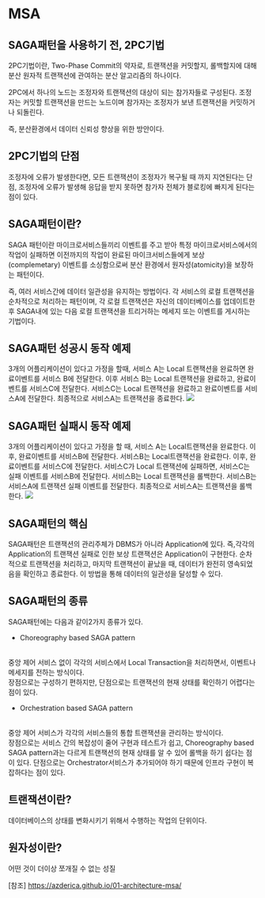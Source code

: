 # MSA

## SAGA패턴을 사용하기 전, 2PC기법
2PC기법이란, Two-Phase Commit의 약자로, 트랜잭션을 커밋할지, 롤백할지에 대해 분산 원자적 트랜잭션에 관여하는 분산 알고리즘의 하나이다. 

2PC에서 하나의 노드는 조정자와 트랜잭션의 대상이 되는 참가자들로 구성된다. 조정자는 커밋할 트랜잭션을 만드는 노드이며 참가자는 조정자가 보낸 트랜잭션을 커밋하거나 되돌린다. 

즉, 분산환경에서 데이터 신뢰성 향상을 위한 방안이다.

## 2PC기법의 단점
조정자에 오류가 발생한다면, 모든 트랜잭션이 조정자가 복구될 때 까지 지연된다는 단점, 조정자에 오류가 발생해 응답을 받지 못하면 참가자 전체가 블로킹에 빠지게 된다는 점이 있다.

## SAGA패턴이란?
SAGA 패턴이란 마이크로서비스들끼리 이벤트를 주고 받아 특정 마이크로서비스에서의 작업이 실패하면 이전까지의 작업이 완료된 마이크서비스들에게 보상 (complemetary) 이벤트를 소싱함으로써 분산 환경에서 원자성(atomicity)을 보장하는 패턴이다. 

즉, 여러 서비스간에 데이터 일관성을 유지하는 방법이다. 각 서비스의 로컬 트랜잭션을 순차적으로 처리하는 패턴이며, 각 로컬 트랜잭션은 자신의 데이터베이스를 업데이트한 후 SAGA내에 있는 다음 로컬 트랜잭션을 트리거하는 메세지 또는 이벤트를 게시하는 기법이다. 

## SAGA패턴 성공시 동작 예제
3개의 어플리케이션이 있다고 가정을 할때, 서비스 A는 Local 트랜잭션을 완료하면 완료이벤트를 서비스 B에 전달한다. 이후 서비스 B는 Local 트랜잭션을 완료하고, 완료이벤트를 서비스C에 전달한다. 서비스C는 Local 트랜잭션을 완료하고 완료이벤트를 서비스A에 전달한다. 최종적으로 서비스A는 트랜잭션을 종료한다. 
![](https://user-images.githubusercontent.com/42582516/102894284-33d83780-44a6-11eb-9cb0-1c526edd5642.png)

## SAGA패턴 실패시 동작 예제
3개의 어플리케이션이 있다고 가정을 할 때, 서비스 A는 Local트랜잭션을 완료한다. 이후, 완료이벤트를 서비스B에 전달한다. 서비스B는 Local트랜잭션을 완료한다. 이후, 완료이벤트를 서비스C에 전달한다. 서비스C가 Local 트랜잭션에 실패하면, 서비스C는 실패 이벤트를 서비스B에 전달한다. 서비스B는 Local 트랜잭션을 롤백한다. 서비스B는 서비스A에 트랜잭션 실패 이벤트를 전달한다. 최종적으로 서비스A는 트랜잭션을 롤백한다. 
![](https://user-images.githubusercontent.com/42582516/102894291-35a1fb00-44a6-11eb-93bf-2371f322c99c.png)

## SAGA패턴의 핵심
SAGA패턴은 트랜잭션의 관리주체가 DBMS가 아니라 Application에 있다. 즉,각각의 Application의 트랜잭션 실패로 인한 보상 트랜잭션은 Application이 구현한다. 순차적으로 트랜잭션을 처리하고, 마지막 트랜잭션이 끝났을 때, 데이터가 완전히 영속되었음을 확인하고 종료한다. 이 방법을 통해 데이터의 일관성을 달성할 수 있다. 

## SAGA패턴의 종류
SAGA패턴에는 다음과 같이2가지 종류가 있다.

* Choreography based SAGA pattern 
</br>
중앙 제어 서비스 없이 각각의 서비스에서 Local Transaction을 처리하면서, 이벤트나 메세지를 전하는 방식이다.
</br>
장점으로는 구성하기 편하지만, 단점으로는 트랜잭션의 현재 상태를 확인하기 어렵다는 점이 있다.

* Orchestration based SAGA pattern
</br>
중앙 제어 서비스가 각각의 서비스들의 통합 트랜잭션을 관리하는 방식이다. 
</br>
장점으로는 서비스 간의 복잡성이 줄어 구현과 테스트가 쉽고, Choreography based SAGA pattern과는 다르게 트랜잭션의 현재 상태를 알 수 있어 롤백을 하기 쉽다는 점이 있다.  단점으로는 Orchestrator서비스가 추가되어야 하기 때문에 인프라 구현이 복잡하다는 점이 있다. 

## 트랜잭션이란?
데이터베이스의 상태를 변화시키기 위해서 수행하는 작업의 단위이다.

## 원자성이란?
어떤 것이 더이상 쪼개질 수 없는 성질





[참조] https://azderica.github.io/01-architecture-msa/